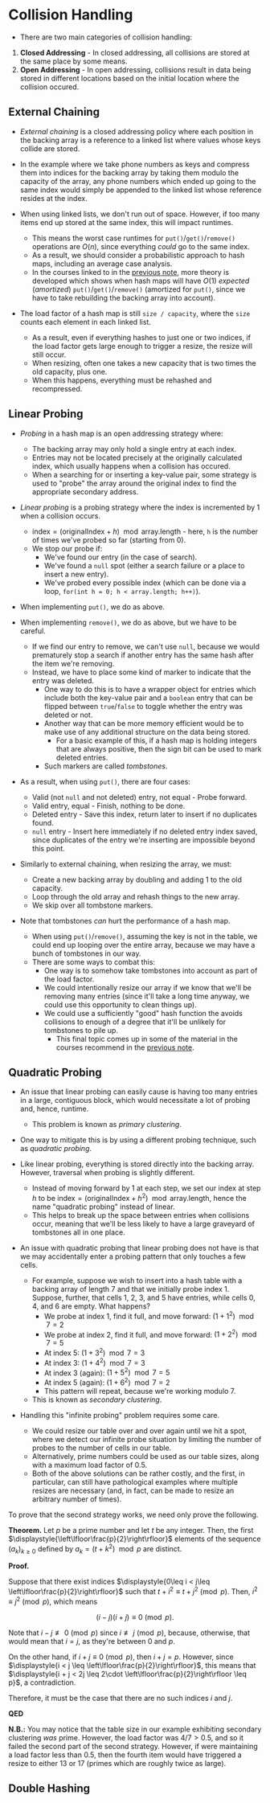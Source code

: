 # Collision Handling

* There are two main categories of collision handling:
1. **Closed Addressing** - In closed addressing, all collisions are stored at the same place by some means.
2. **Open Addressing** - In open addressing, collisions result in data being stored in different locations based on the initial location where the collision occured.

## External Chaining

* *External chaining* is a closed addressing policy where each position in the backing array is a reference to a linked list where values whose keys collide are stored.

* In the example where we take phone numbers as keys and compress them into indices for the backing array by taking them modulo the capacity of the array, any phone numbers which ended up going to the same index would simply be appended to the linked list whose reference resides at the index.

* When using linked lists, we don't run out of space. However, if too many items end up stored at the same index, this will impact runtimes.
    * This means the worst case runtimes for `put()`/`get()`/`remove()` operations are $O\left(n\right)$, since everything *could* go to the same index.
    * As a result, we should consider a probabilistic approach to hash maps, including an average case analysis.
    * In the courses linked to in the [previous note](./12.HashMaps.md), more theory is developed which shows when hash maps will have $O\left(1\right)$ *expected* (*amortized*) `put()`/`get()`/`remove()` (amortized for `put()`, since we have to take rebuilding the backing array into account).

* The load factor of a hash map is still `size / capacity`, where the `size` counts each element in each linked list.
    * As a result, even if everything hashes to just one or two indices, if the load factor gets large enough to trigger a resize, the resize will still occur.
    * When resizing, often one takes a new capacity that is two times the old capacity, plus one.
    * When this happens, everything must be rehashed and recompressed.

## Linear Probing

* *Probing* in a hash map is an open addressing strategy where:
    * The backing array may only hold a single entry at each index.
    * Entries may not be located precisely at the originally calculated index, which usually happens when a collision has occured.
    * When a searching for or inserting a key-value pair, some strategy is used to "probe" the array around the original index to find the appropriate secondary address.

* *Linear probing* is a probing strategy where the index is incremented by 1 when a collision occurs.
    * $\mathrm{index} = \left(\mathrm{originalIndex} + h\right)\mod \mathrm{array.length}$ - here, `h` is the number of times we've probed so far (starting from 0).
    * We stop our probe if:
        * We've found our entry (in the case of search).
        * We've found a `null` spot (either a search failure or a place to insert a new entry).
        * We've probed every possible index (which can be done via a loop, `for(int h = 0; h < array.length; h++)`).

* When implementing `put()`, we do as above.

* When implementing `remove()`, we do as above, but we have to be careful.
    * If we find our entry to remove, we can't use `null`, because we would prematurely stop a search if another entry has the same hash after the item we're removing.
    * Instead, we have to place some kind of marker to indicate that the entry was deleted.
        * One way to do this is to have a wrapper object for entries which include both the key-value pair and a `boolean` entry that can be flipped between `true`/`false` to toggle whether the entry was deleted or not.
        * Another way that can be more memory efficient would be to make use of any additional structure on the data being stored.
            * For a basic example of this, if a hash map is holding integers that are always positive, then the sign bit can be used to mark deleted entries.
        * Such markers are called *tombstones*.

* As a result, when using `put()`, there are four cases:
    * Valid (not `null` and not deleted) entry, not equal - Probe forward.
    * Valid entry, equal - Finish, nothing to be done.
    * Deleted entry - Save this index, return later to insert if no duplicates found.
    * `null` entry - Insert here immediately if no deleted entry index saved, since duplicates of the entry we're inserting are impossible beyond this point.

* Similarly to external chaining, when resizing the array, we must:
    * Create a new backing array by doubling and adding 1 to the old capacity.
    * Loop through the old array and rehash things to the new array.
    * We skip over all tombstone markers.

* Note that tombstones *can* hurt the performance of a hash map.
    * When using `put()`/`remove()`, assuming the key is not in the table, we could end up looping over the entire array, because we may have a bunch of tombstones in our way.
    * There are some ways to combat this:
        * One way is to somehow take tombstones into account as part of the load factor.
        * We could intentionally resize our array if we know that we'll be removing many entries (since it'll take a long time anyway, we could use this opportunity to clean things up).
        * We could use a sufficiently "good" hash function the avoids collisions to enough of a degree that it'll be unlikely for tombstones to pile up.
            * This final topic comes up in some of the material in the courses recommend in the [previous note](./12.HashMaps.md).

## Quadratic Probing

* An issue that linear probing can easily cause is having too many entries in a large, contiguous block, which would necessitate a lot of probing and, hence, runtime.
    * This problem is known as *primary clustering*.

* One way to mitigate this is by using a different probing technique, such as *quadratic probing*.

* Like linear probing, everything is stored directly into the backing array. However, traversal when probing is slightly different.
    * Instead of moving forward by 1 at each step, we set our index at step $h$ to be $\mathrm{index} = \left(\mathrm{originalIndex} + h^{2}\right)\mod \mathrm{array.length}$, hence the name "quadratic probing" instead of linear.
    * This helps to break up the space between entries when collisions occur, meaning that we'll be less likely to have a large graveyard of tombstones all in one place.

* An issue with quadratic probing that linear probing does not have is that we may accidentally enter a probing pattern that only touches a few cells.
    * For example, suppose we wish to insert into a hash table with a backing array of length 7 and that we initially probe index 1. Suppose, further, that cells 1, 2, 3, and 5 have entries, while cells 0, 4, and 6 are empty. What happens?
        * We probe at index 1, find it full, and move forward: $\left(1 + 1^{2}\right)\mod 7 = 2$
        * We probe at index 2, find it full, and move forward: $\left(1 + 2^{2}\right)\mod 7 = 5$
        * At index 5: $\left(1 + 3^{2}\right)\mod 7 = 3$
        * At index 3: $\left(1 + 4^{2}\right)\mod 7 = 3$
        * At index 3 (again): $\left(1 + 5^{2}\right)\mod 7 = 5$
        * At index 5 (again): $\left(1 + 6^{2}\right)\mod 7 = 2$
        * This pattern will repeat, because we're working modulo 7.
    * This is known as *secondary clustering*.

* Handling this "infinite probing" problem requires some care.
    * We could resize our table over and over again until we hit a spot, where we detect our infinite probe situation by limiting the number of probes to the number of cells in our table.
    * Alternatively, prime numbers could be used as our table sizes, along with a maximum load factor of 0.5.
    * Both of the above solutions can be rather costly, and the first, in particular, can still have pathological examples where multiple resizes are necessary (and, in fact, can be made to resize an arbitrary number of times).

To prove that the second strategy works, we need only prove the following.

**Theorem.** Let $p$ be a prime number and let $t$ be any integer. Then, the first $\displaystyle{\left\lfloor\frac{p}{2}\right\rfloor}$ elements of the sequence $\left(a_{k}\right)_{k\geq 0}$ defined by $a_{k} = \left(t + k^{2}\right)\mod p$ are distinct.

**Proof.**

Suppose that there exist indices $\displaystyle{0\leq i < j\leq \left\lfloor\frac{p}{2}\right\rfloor}$ such that $t + i^{2} \equiv t + j^{2}\pmod{p}$. Then, $i^{2}\equiv j^{2}\pmod{p}$, which means

$$\left(i-j\right)\left(i+j\right)\equiv 0\pmod{p}.$$

Note that $i-j\not\equiv 0\pmod{p}$ since $i\not\equiv j\pmod{p}$, because, otherwise, that would mean that $i = j$, as they're between $0$ and $p$.

On the other hand, if $i + j\equiv 0\pmod{p}$, then $i+j = p$. However, since $\displaystyle{i < j \leq \left\lfloor\frac{p}{2}\right\rfloor}$, this means that $\displaystyle{i + j < 2j \leq 2\cdot \left\lfloor\frac{p}{2}\right\rfloor \leq p}$, a contradiction.

Therefore, it must be the case that there are no such indices $i$ and $j$.

**QED**

**N.B.:** You may notice that the table size in our example exhibiting secondary clustering *was* prime. However, the load factor was $4/7 > 0.5$, and so it failed the second part of the second strategy. However, if were maintaining a load factor less than 0.5, then the fourth item would have triggered a resize to either 13 or 17 (primes which are roughly twice as large).

## Double Hashing